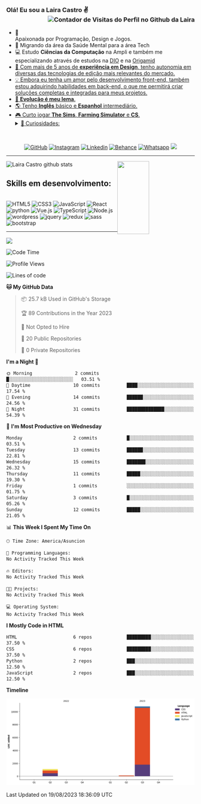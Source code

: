 ### Olá! Eu sou a Laira Castro ✌️ <img align="right" src="https://visitor-badge.feriirawann.repl.co/?username=lairacastro&repo=lairacastro&style=for-the-badge&label=Visitantes&logo=OpenTelemetry&color=141321&contentType=svg" alt="Contador de Visitas do Perfil no Github da Laira" height="40px"/><br><br>
  <ul>
    <li>🤩️ Apaixonada por Programação, Design e Jogos.</li>
    <li>🔄  Migrando da área da Saúde Mental para a área Tech</li>
    <li>💻 Estudo <b>Ciências da Computação</b> na Ampli e também me especializando através de estudos na <a href="https://www.dio.me" target="_blank">DIO<a/> e na <a href="https://www.origamid.com/" target="_blank">Origamid</li>
    <li>🎨 Com mais de 5 anos de <b>experiência em Design</b>, tenho autonomia em diversas das tecnologias de edição mais relevantes do mercado.</li>
    <li>💡 Embora eu tenha um amor pelo desenvolvimento front-end, também estou adquirindo habilidades em back-end, o que me permitirá criar soluções completas e integradas para meus projetos.</li>
    <li>🚀 <b>Evolução é meu lema</b>.</li>
    <li>🌎 Tenho <b>Inglês</b> básico e <b>Espanhol</b> intermediário.</li>
    <li>🎮 Curto jogar <b>The Sims</b>, <b>Farming Simulator</b> e <b>CS</b>.</li>
    <details>
        <summary>👀 Curiosidades:</summary>
        <ul>
          <li>⛰️ Gosto de fazer trilhas e jogar futebol ⚽.</li>  
          <li>🐶 Tenho 4 cães e 1 gato 😸.</li>
          <li>🎶 Música clássica, Metal Sinfônico e Sertanejo são meus gêneros musicais preferidos.</li>
        </ul>
      </ul>
    </details>
  </li>
</ul>
        <br/>
        


<div align="center">
  
[![GitHub](https://img.shields.io/badge/GitHub-100000?style=for-the-badge&logo=github&logoColor=white)](https://img.shields.io/badge/GitHub-100000?style=for-the-badge&logo=github&logoColor=white)
[![Instagram](https://img.shields.io/badge/Instagram-E4405F?style=for-the-badge&logo=instagram&logoColor=white)](https://www.instagram.com/lairacastro_/)
[![Linkedin](https://img.shields.io/badge/LinkedIn-0077B5?style=for-the-badge&logo=linkedin&logoColor=white)](https://www.linkedin.com/in/laira-castro/) [![Behance](https://img.shields.io/badge/Behance-0054F7?style=for-the-badge&logo=behance&logoColor=white)](https://www.behance.net/lairacastro)
[![Whatsapp](https://img.shields.io/badge/WhatsApp-25D366?style=for-the-badge&logo=whatsapp&logoColor=white)](https://wa.me/+595983314867/?text=Olá,%20eu%20vim%20através%20do%20seu%20GitHub)
<a href= "mailto:lairacastro94@gmail.com"><img src="https://img.shields.io/badge/Gmail-D14836?style=for-the-badge&logo=gmail&logoColor=white"></a>  
</div>
<hr/>

<div><img width="49%" height="195px" src="https://github-readme-stats.vercel.app/api?username=lairacastro&show_icons=true&count_private=true&hide_border=true&title_color=fe428e&icon_color=f8d847&text_color=9feee9&bg_color=141321" alt= "Laira Castro github stats" />
<img align=right width="41%" height="195px" src="https://github-readme-stats.vercel.app/api/top-langs/?username=lairacastro&layout=compact&hide_border=true&title_color=fe428e&text_color=9feee9&bg_color=141321" />
</div>


## Skills em desenvolvimento:

<div style="display: inline_block"><br/>
<img align: center alt="HTML5" src="https://img.shields.io/badge/HTML5-E34F26?style=for-the-badge&logo=html5&logoColor=white" />
<img align: center alt="CSS3" src="https://img.shields.io/badge/CSS3-1572B6?style=for-the-badge&logo=css3&logoColor=white" />
<img align: center alt="JavaScript" src="https://img.shields.io/badge/JavaScript-323330?style=for-the-badge&logo=javascript&logoColor=F7DF1E" />
<img align: center alt="React" src="https://img.shields.io/badge/React-20232A?style=for-the-badge&logo=react&logoColor=61DAFB" />
<img align: center alt="python" src="https://img.shields.io/badge/Python-14354C?style=for-the-badge&logo=python&logoColor=white" />
<img align: center alt="Vue.js" src="https://img.shields.io/badge/Vue.js-35495E?style=for-the-badge&logo=vue.js&logoColor=4FC08D" />
<img align: center alt="TypeScript" src="https://img.shields.io/badge/TypeScript-007ACC?style=for-the-badge&logo=typescript&logoColor=white" />
<img align: center alt="Node.js" src="https://img.shields.io/badge/Node.js-43853D?style=for-the-badge&logo=node.js&logoColor=white" />
<img align: center alt="wordpress" src="https://img.shields.io/badge/Wordpress-21759B?style=for-the-badge&logo=wordpress&logoColor=white" />
<img align: center alt="jquery" src="https://img.shields.io/badge/jQuery-0769AD?style=for-the-badge&logo=jquery&logoColor=white" />
<img align: center alt="redux" src="https://img.shields.io/badge/Redux-593D88?style=for-the-badge&logo=redux&logoColor=white" />
<img align: center alt="sass" src="https://img.shields.io/badge/Sass-CC6699?style=for-the-badge&logo=sass&logoColor=white" />
<img align: center alt="bootstrap" src="https://img.shields.io/badge/Bootstrap-563D7C?style=for-the-badge&logo=bootstrap&logoColor=white" /> 
</div>
<hr/>

<img align="center" src="https://github-readme-activity-graph.vercel.app/graph?username=lairacastro&theme=tokyo-night&hide_border=true&show_icons=true&custom_title=Gráfico%20de%20Contribuição" />

<!--START_SECTION:waka-->
![Code Time](http://img.shields.io/badge/Code%20Time-11%20hrs%201%20min-blue)

![Profile Views](http://img.shields.io/badge/Profile%20Views-1-blue)

![Lines of code](https://img.shields.io/badge/From%20Hello%20World%20I%27ve%20Written-12.0%20thousand%20lines%20of%20code-blue)

**🐱 My GitHub Data** 

> 📦 25.7 kB Used in GitHub's Storage 
 > 
> 🏆 89 Contributions in the Year 2023
 > 
> 🚫 Not Opted to Hire
 > 
> 📜 20 Public Repositories 
 > 
> 🔑 0 Private Repositories 
 > 
**I'm a Night 🦉** 

```text
🌞 Morning                2 commits           █░░░░░░░░░░░░░░░░░░░░░░░░   03.51 % 
🌆 Daytime                10 commits          ████░░░░░░░░░░░░░░░░░░░░░   17.54 % 
🌃 Evening                14 commits          ██████░░░░░░░░░░░░░░░░░░░   24.56 % 
🌙 Night                  31 commits          ██████████████░░░░░░░░░░░   54.39 % 
```
📅 **I'm Most Productive on Wednesday** 

```text
Monday                   2 commits           █░░░░░░░░░░░░░░░░░░░░░░░░   03.51 % 
Tuesday                  13 commits          ██████░░░░░░░░░░░░░░░░░░░   22.81 % 
Wednesday                15 commits          ███████░░░░░░░░░░░░░░░░░░   26.32 % 
Thursday                 11 commits          █████░░░░░░░░░░░░░░░░░░░░   19.30 % 
Friday                   1 commits           ░░░░░░░░░░░░░░░░░░░░░░░░░   01.75 % 
Saturday                 3 commits           █░░░░░░░░░░░░░░░░░░░░░░░░   05.26 % 
Sunday                   12 commits          █████░░░░░░░░░░░░░░░░░░░░   21.05 % 
```


📊 **This Week I Spent My Time On** 

```text
🕑︎ Time Zone: America/Asuncion

💬 Programming Languages: 
No Activity Tracked This Week

🔥 Editors: 
No Activity Tracked This Week

🐱‍💻 Projects: 
No Activity Tracked This Week

💻 Operating System: 
No Activity Tracked This Week
```

**I Mostly Code in HTML** 

```text
HTML                     6 repos             █████████░░░░░░░░░░░░░░░░   37.50 % 
CSS                      6 repos             █████████░░░░░░░░░░░░░░░░   37.50 % 
Python                   2 repos             ███░░░░░░░░░░░░░░░░░░░░░░   12.50 % 
JavaScript               2 repos             ███░░░░░░░░░░░░░░░░░░░░░░   12.50 % 
```



**Timeline**

![Lines of Code chart](https://raw.githubusercontent.com/lairacastro/lairacastro/main/assets/bar_graph.png)


 Last Updated on 19/08/2023 18:36:09 UTC
<!--END_SECTION:waka-->





